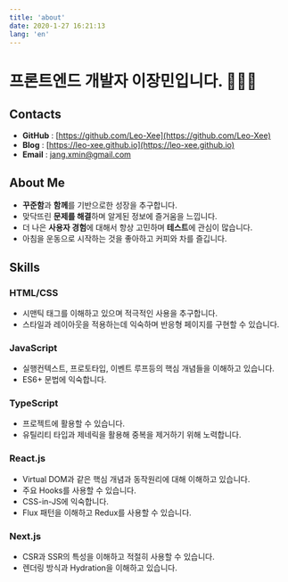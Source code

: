 ```yaml
---
title: 'about'
date: 2020-1-27 16:21:13
lang: 'en'
---
```


# 프론트엔드 개발자 이장민입니다. 🙋🏻‍♂️

## Contacts

- **GitHub** : [https://github.com/Leo-Xee](https://github.com/Leo-Xee)
- **Blog** : [https://leo-xee.github.io](https://leo-xee.github.io)
- **Email** : [jang.xmin@gmail.com](mailto:jang.xmin@gmail.com)

## About Me

- **꾸준함**과 **함께**를 기반으로한 성장을 추구합니다.
- 맞닥뜨린 **문제를 해결**하며 알게된 정보에 즐거움을 느낍니다.
- 더 나은 **사용자 경험**에 대해서 항상 고민하며 **테스트**에 관심이 많습니다.
- 아침을 운동으로 시작하는 것을 좋아하고 커피와 차를 즐깁니다.

## Skills

### HTML/CSS

- 시맨틱 태그를 이해하고 있으며 적극적인 사용을 추구합니다.
- 스타일과 레이아웃을 적용하는데 익숙하며 반응형 페이지를 구현할 수 있습니다.

### JavaScript

- 실행컨텍스트, 프로토타입, 이벤트 루프등의 핵심 개념들을 이해하고 있습니다.
- ES6+ 문법에 익숙합니다.

### TypeScript

- 프로젝트에 활용할 수 있습니다.
- 유틸리티 타입과 제네릭을 활용해 중복을 제거하기 위해 노력합니다.

### React.js

- Virtual DOM과 같은 핵심 개념과 동작원리에 대해 이해하고 있습니다.
- 주요 Hooks를 사용할 수 있습니다.
- CSS-in-JS에 익숙합니다.
- Flux 패턴을 이해하고 Redux를 사용할 수 있습니다.

### Next.js

- CSR과 SSR의 특성을 이해하고 적절히 사용할 수 있습니다.
- 렌더링 방식과 Hydration을 이해하고 있습니다.
